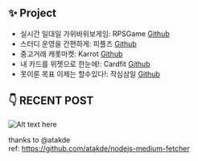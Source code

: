 ## ✨ Project
- 실시간 일대일 가위바위보게임: RPSGame [Github](https://github.com/DONG-WOON/RPSGame)
- 스터디 운영을 간편하게: 피플즈 [Github](https://github.com/DONG-WOON/STUDY)
- 중고거래 캐롯마켓: Karrot [Github](https://github.com/DONG-WOON/Karrot-market-clone-coding)
- 내 카드를 위젯으로 한눈에!: Cardfit [Github](https://github.com/DONG-WOON/Cardfit)
- 못이룬 목표 이제는 할수있다!: 작심삼일 [Github](https://github.com/DONG-WOON/StickToIt)

## 👇 RECENT POST 
![Alt text here](https://nodejs-medium-fetcher.vercel.app/?username=woon4910&limit=6&responseType=svg)

thanks to @atakde </br>
ref: https://github.com/atakde/nodejs-medium-fetcher
